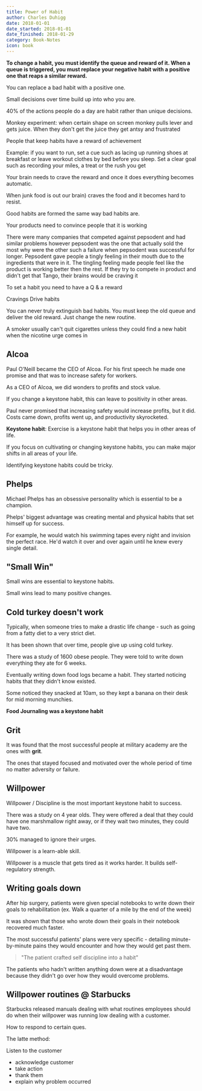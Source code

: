 ```yaml
---
title: Power of Habit
author: Charles Duhigg
date: 2018-01-01
date_started: 2018-01-01
date_finished: 2018-01-29
category: Book-Notes
icon: book
---
```


**To change a habit, you must identify the queue and reward of it. When a queue is triggered, you must replace your negative habit with a positive one that reaps a similar reward.**


You can replace a bad habit with a positive one.

Small decisions over time build up into who you are.

40% of the actions people do a day are habit rather than unique decisions.

Monkey experiment: when certain shape on screen monkey pulls lever and gets juice. When they don't get the juice they get antsy and frustrated

People that keep habits have a reward of achievement

Example: if you want to run, set a cue such as lacing up running shoes at breakfast or leave workout clothes by bed before you sleep. Set a clear goal such as recording your miles, a treat or the rush  you get

Your brain needs to crave the reward and once it does everything becomes automatic.

When junk food is out our brain) craves the food and it becomes hard to resist.

Good habits are formed the same way bad habits are.

Your products need to convince people that it is working

There were many companies that competed against pepsodent and had similar problems however pepsodent was the one that actually sold the most why were the other such a failure when pepsodent was successful for longer. Pepsodent gave people a tingly feeling in their mouth due to the ingredients that were in it. The tingling feeling made people feel like the product is working better then the rest. If they try to compete in product and didn't get that Tango, their brains would be craving it

To set a habit you need to have a Q & a reward

Cravings Drive habits

You can never truly extinguish bad habits. You must keep the old queue and deliver the old reward. Just change the new routine.

A smoker usually can't quit cigarettes unless they could find a new habit when the nicotine urge comes in

## Alcoa

Paul O'Neill became the CEO of Alcoa. For his first speech he made one promise and that was to increase safety for workers.

As a CEO of Alcoa, we did wonders to profits and stock value.

If you change a keystone habit, this can leave to positivity in other areas.

Paul never promised that increasing safety would increase profits, but it did. Costs came down, profits went up, and productivity skyrocketed.

**Keystone habit**:
Exercise is a keystone habit that helps you in other areas of life.

If you focus on cultivating or changing keystone habits, you can make major shifts in all areas of your life.

Identifying keystone habits could be tricky.

## Phelps

Michael Phelps has an obsessive personality which is essential to be a champion.

Phelps' biggest advantage was creating mental and physical habits that set himself up for success.

For example, he would watch his swimming tapes every night and invision the perfect race. He'd watch it over and over again until he knew every single detail.

## "Small Win"

Small wins are essential to keystone habits.

Small wins lead to many positive changes.

## Cold turkey doesn't work

Typically, when someone tries to make a drastic life change - such as going from a fatty diet to a very strict diet.

It has been shown that over time, people give up using cold turkey.

There was a study of 1600 obese people. They were told to write down everything they ate for 6 weeks.

Eventually writing down food logs became a habit. They started noticing habits that they didn't know existed.

Some noticed they snacked at 10am, so they kept a banana on their desk for mid morning munchies.

**Food Journaling was a keystone habit**

## Grit

It was found that the most successful people at military academy are the ones with **grit**.

The ones that stayed focused and motivated over the whole period of time no matter adversity or failure.

## Willpower

Willpower / Discipline is the most important keystone habit to success.

There was a study on 4 year olds. They were offered a deal that they could have one marshmallow right away, or if they wait two minutes, they could have two.

30% managed to ignore their urges.

Willpower is a learn-able skill.

Willpower is a muscle that gets tired as it works harder. It builds self-regulatory strength.

## Writing goals down

After hip surgery, patients were given special notebooks to write down their goals to rehabilitation (ex. Walk a quarter of a mile by the end of the week)

It was shown that those who wrote down their goals in their notebook recovered much faster.

The most successful patients' plans were very specific - detailing minute-by-minute pains they would encounter and how they would get past them.

> "The patient crafted self discipline into a habit"

The patients who hadn't written anything down were at a disadvantage because they didn't go over how they would overcome problems.

## Willpower routines @ Starbucks

Starbucks released manuals dealing with what routines employees should do when their willpower was running low dealing with a customer.

How to respond to certain ques.

The latte method:

Listen to the customer
- acknowledge customer
- take action
- thank them
- explain why problem occurred
